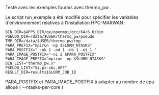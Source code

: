
Testé avec les exemples fournis avec thermo_pw .

Le script  run_exemple a été  modifié  pour spécifier les variables d'environnement relatives à l'installation HPC-MARWAN :

```
BIN_DIR=$APPS_DIR/qe/openmpi/gcc/64/6.6/bin
PSEUDO_DIR=/data/$USER/thermo_pw/pseudo
TMP_DIR=/data/$USER/thermo_pw/tmp
PARA_PREFIX="mpirun -np $SLURM_NTASKS"
PARA_POSTFIX=" -nk 1 -nd 1 -nb 1 -nt 1 " 
PARA_IMAGE_POSTFIX="-ni 2 $PARA_POSTFIX"
PARA_IMAGE_PREFIX="mpirun -np $SLURM_NTASKS"
BIN_LIST="thermo_pw.x"
PSEUDO_LIST="Si.pz-vbc.UPF"
RESULT_DIR=results$SLURM_JOB_ID
```

PARA_POSTFIX et PARA_IMAGE_POSTFIX à adapter au nombre de cpu alloué ( --ntasks-per-core ) 
